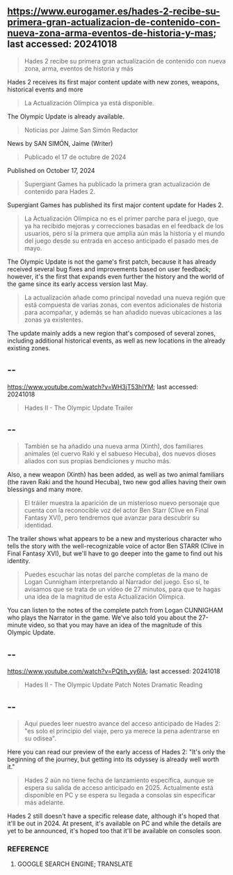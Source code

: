 ## https://www.eurogamer.es/hades-2-recibe-su-primera-gran-actualizacion-de-contenido-con-nueva-zona-arma-eventos-de-historia-y-mas; last accessed: 20241018

> Hades 2 recibe su primera gran actualización de contenido con nueva zona, arma, eventos de historia y más

Hades 2 receives its first major content update with new zones, weapons, historical events and more

> La Actualización Olímpica ya está disponible.

The Olympic Update is already available.

> Noticias por Jaime San Simón Redactor

News by SAN SIMÓN, Jaime (Writer)

> Publicado el 17 de octubre de 2024

Published on October 17, 2024

> Supergiant Games ha publicado la primera gran actualización de contenido para Hades 2.

Supergiant Games has published its first major content update for Hades 2.

> La Actualización Olímpica no es el primer parche para el juego, que ya ha recibido mejoras y correcciones basadas en el feedback de los usuarios, pero sí la primera que amplía aún más la historia y el mundo del juego desde su entrada en acceso anticipado el pasado mes de mayo.

The Olympic Update is not the game's first patch, because it has already received several bug fixes and improvements based on user feedback; however, it's the first that expands even further the history and the world of the game since its early access version last May.

> La actualización añade como principal novedad una nueva región que está compuesta de varias zonas, con eventos adicionales de historia para acompañar, y además se han añadido nuevas ubicaciones a las zonas ya existentes.

The update mainly adds a new region that's composed of several zones, including additional historical events, as well as new locations in the already existing zones.

## --

https://www.youtube.com/watch?v=WH3jT53hIYM; last accessed: 20241018

> Hades II - The Olympic Update Trailer 

## --

> También se ha añadido una nueva arma (Xinth), dos familiares animales (el cuervo Raki y el sabueso Hecuba), dos nuevos dioses aliados con sus propias bendiciones y mucho más.

Also, a new weapon (Xinth) has been added, as well as two animal familiars (the raven Raki and the hound Hecuba), two new god allies having their own blessings and many more.

> El tráiler muestra la aparición de un misterioso nuevo personaje que cuenta con la reconocible voz del actor Ben Starr (Clive en Final Fantasy XVI), pero tendremos que avanzar para descubrir su identidad.

The trailer shows what appears to be a new and mysterious character who tells the story with the well-recognizable voice of actor Ben STARR (Clive in Final Fantasy XVI), but we'll have to go deeper into the game to find out his identity.

> Puedes escuchar las notas del parche completas de la mano de Logan Cunnigham interpretando al Narrador del juego. Eso sí, te avisamos que se trata de un vídeo de 27 minutos, para que te hagas una idea de la magnitud de esta Actualización Olímpica.

You can listen to the notes of the complete patch from Logan CUNNIGHAM who plays the Narrator in the game. We've also told you about the 27-minute video, so that you may have an idea of the magnitude of this Olympic Update.

## --

https://www.youtube.com/watch?v=PQtih_yy6IA; last accessed: 20241018

> Hades II - The Olympic Update Patch Notes Dramatic Reading 
 
## --

> Aquí puedes leer nuestro avance del acceso anticipado de Hades 2: "es solo el principio del viaje, pero ya merece la pena adentrarse en su odisea".

Here you can read our preview of the early access of Hades 2: "It's only the beginning of the journey, but getting into its odyssey is already well worth it."

> Hades 2 aún no tiene fecha de lanzamiento específica, aunque se espera su salida de acceso anticipado en 2025. Actualmente está disponible en PC y se espera su llegada a consolas sin especificar más adelante.

Hades 2 still doesn't have a specific release date, although it's hoped that it'll be out in 2024. At present, it's available on PC and while the details are yet to be announced, it's hoped too that it'll be available on consoles soon.

### REFERENCE

1) GOOGLE SEARCH ENGINE; TRANSLATE